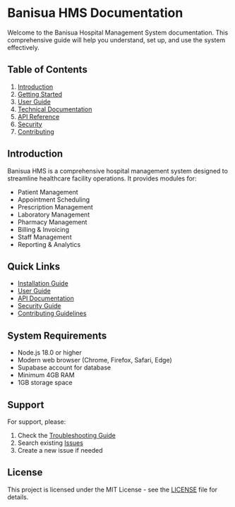 # Banisua HMS Documentation

Welcome to the Banisua Hospital Management System documentation. This comprehensive guide will help you understand, set up, and use the system effectively.

## Table of Contents

1. [Introduction](#introduction)
2. [Getting Started](#getting-started)
3. [User Guide](#user-guide)
4. [Technical Documentation](#technical-documentation)
5. [API Reference](#api-reference)
6. [Security](#security)
7. [Contributing](#contributing)

## Introduction

Banisua HMS is a comprehensive hospital management system designed to streamline healthcare facility operations. It provides modules for:

- Patient Management
- Appointment Scheduling
- Prescription Management
- Laboratory Management
- Pharmacy Management
- Billing & Invoicing
- Staff Management
- Reporting & Analytics

## Quick Links

- [Installation Guide](./getting-started/installation.md)
- [User Guide](./user-guide/README.md)
- [API Documentation](./api-reference/README.md)
- [Security Guide](./security/README.md)
- [Contributing Guidelines](./contributing/README.md)

## System Requirements

- Node.js 18.0 or higher
- Modern web browser (Chrome, Firefox, Safari, Edge)
- Supabase account for database
- Minimum 4GB RAM
- 1GB storage space

## Support

For support, please:

1. Check the [Troubleshooting Guide](./troubleshooting/README.md)
2. Search existing [Issues](https://github.com/your-repo/issues)
3. Create a new issue if needed

## License

This project is licensed under the MIT License - see the [LICENSE](../LICENSE) file for details.